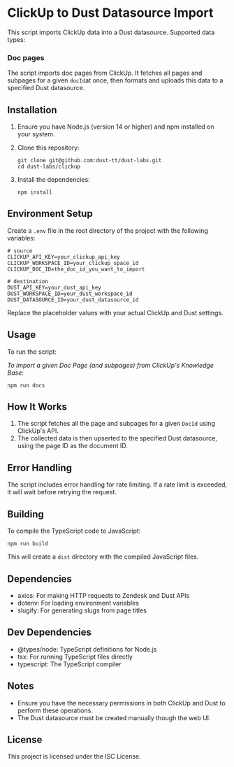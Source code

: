 # ClickUp to Dust Datasource Import

This script imports ClickUp data into a Dust datasource.
Supported data types:

### Doc pages
The script imports doc pages from ClickUp.
It fetches all pages and subpages for a given `docId`at once, then formats and uploads this data to a specified Dust datasource.

## Installation

1. Ensure you have Node.js (version 14 or higher) and npm installed on your system.

2. Clone this repository:
   ```
   git clone git@github.com:dust-tt/dust-labs.git
   cd dust-labs/clickup
   ```

3. Install the dependencies:
   ```
   npm install
   ```

## Environment Setup

Create a `.env` file in the root directory of the project with the following variables:

```
# source
CLICKUP_API_KEY=your_clickup_api_key
CLICKUP_WORKSPACE_ID=your_clickup_space_id
CLICKUP_DOC_ID=the_doc_id_you_want_to_import

# destination
DUST_API_KEY=your_dust_api_key
DUST_WORKSPACE_ID=your_dust_workspace_id
DUST_DATASOURCE_ID=your_dust_datasource_id
```

Replace the placeholder values with your actual ClickUp and Dust settings.

## Usage

To run the script:

*To import a given Doc Page (and subpages) from ClickUp's Knowledge Base:*
```
npm run docs
```

## How It Works

1. The script fetches all the page and subpages for a given `DocId` using ClickUp's API.
2. The collected data is then upserted to the specified Dust datasource, using the page ID as the document ID.

## Error Handling

The script includes error handling for rate limiting. If a rate limit is exceeded, it will wait before retrying the request.

## Building

To compile the TypeScript code to JavaScript:

```
npm run build
```

This will create a `dist` directory with the compiled JavaScript files.

## Dependencies

- axios: For making HTTP requests to Zendesk and Dust APIs
- dotenv: For loading environment variables
- slugify: For generating slugs from page titles

## Dev Dependencies

- @types/node: TypeScript definitions for Node.js
- tsx: For running TypeScript files directly
- typescript: The TypeScript compiler

## Notes

- Ensure you have the necessary permissions in both ClickUp and Dust to perform these operations.
- The Dust datasource must be created manually though the web UI.

## License

This project is licensed under the ISC License.
